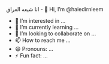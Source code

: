 انا شيعه العراق - 👋 Hi, I’m @haiedirnieem
- 👀 I’m interested in ...
- 🌱 I’m currently learning ...
- 💞️ I’m looking to collaborate on ...
- 📫 How to reach me ...
- 😄 Pronouns: ...
- ⚡ Fun fact: ...

<!---
haiedirnieem/haiedirnieem is a ✨ special ✨ repository because its `README.md` (this file) appears on your GitHub profile.
You can click the Preview link to take a look at your changes.
--->
